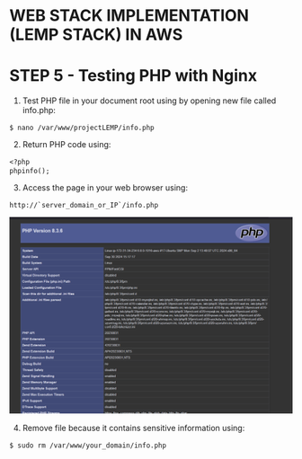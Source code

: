 # WEB STACK IMPLEMENTATION (LEMP STACK) IN AWS

# STEP 5 - Testing PHP with Nginx
1. Test PHP file in your document root using by opening new file called info.php:
```
$ nano /var/www/projectLEMP/info.php
```

2. Return PHP code using:
```
<?php
phpinfo();
```

3. Access the page in your web browser using:
```
http://`server_domain_or_IP`/info.php
```
![img](images/phpinfo.png)

4. Remove file because it contains sensitive information using:
```
$ sudo rm /var/www/your_domain/info.php
```


